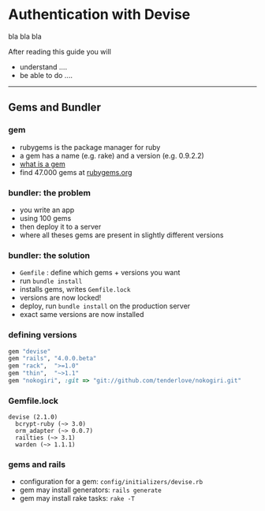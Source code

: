 Authentication with Devise
==========================

bla bla bla

After reading this guide you will 

* understand ....
* be able to do ....

-----------------------------------------------------------------

Gems and Bundler
----------------

### gem

* rubygems is the package manager for ruby
* a gem has a name  (e.g. rake) and a version (e.g. 0.9.2.2)
* [what is a gem](http://docs.rubygems.org/read/chapter/24)
* find 47.000 gems at [rubygems.org](http://rubygems.org/)


### bundler: the problem

* you write an app
* using 100 gems
* then deploy it to a server
* where all theses gems are present in slightly different versions

### bundler: the solution

* `Gemfile` : define which gems + versions you want
* run `bundle install`
* installs gems, writes `Gemfile.lock`
* versions are now locked!
* deploy, run `bundle install` on the production server
* exact same versions are now installed


### defining versions

``` ruby
gem "devise"
gem "rails", "4.0.0.beta"
gem "rack",  ">=1.0"
gem "thin",  "~>1.1"
gem "nokogiri", :git => "git://github.com/tenderlove/nokogiri.git"
```

### Gemfile.lock

```
devise (2.1.0)
  bcrypt-ruby (~> 3.0)
  orm_adapter (~> 0.0.7)
  railties (~> 3.1)
  warden (~> 1.1.1)
```



### gems and rails

* configuration for a gem: `config/initializers/devise.rb`
* gem may install generators: `rails generate`
* gem may install rake tasks: `rake -T`

